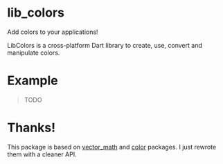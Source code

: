 # lib_colors

Add colors to your applications!

LibColors is a cross-platform Dart library to create, use, convert and manipulate colors.

# Example

> TODO

# Thanks!

This package is based on [vector_math](https://pub.dev/packages/vector_math) and [color](https://pub.dev/packages/color) 
packages. I just rewrote them with a cleaner API.